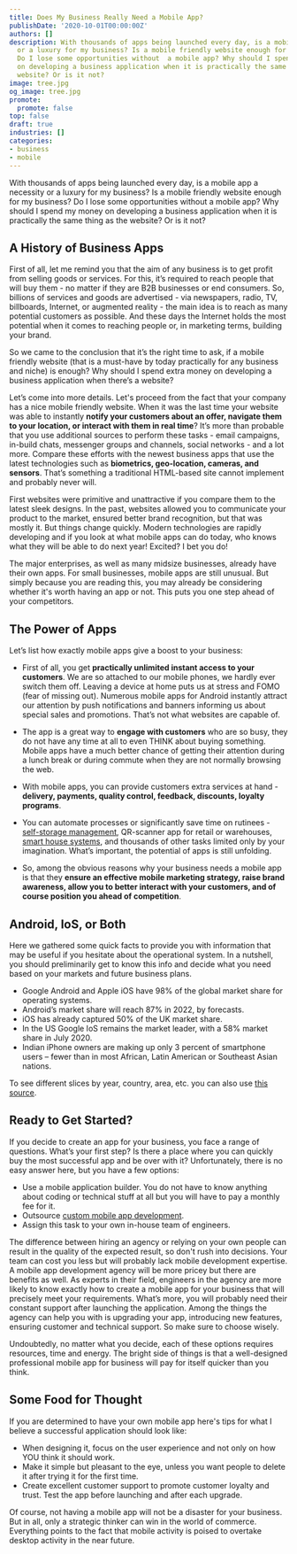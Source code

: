 ```yaml
---
title: Does My Business Really Need a Mobile App?
publishDate: '2020-10-01T00:00:00Z'
authors: []
description: With thousands of apps being launched every day, is a mobile app a necessity
  or a luxury for my business? Is a mobile friendly website enough for my business?
  Do I lose some opportunities without  a mobile app? Why should I spend my money
  on developing a business application when it is practically the same thing as the
  website? Or is it not?
image: tree.jpg
og_image: tree.jpg
promote:
  promote: false
top: false
draft: true
industries: []
categories:
- business
- mobile
---
```

With thousands of apps being launched every day, is a mobile app a necessity or a luxury for my business? Is a mobile friendly website enough for my business? Do I lose some opportunities without a mobile app? Why should I spend my money on developing a business application when it is practically the same thing as the website? Or is it not?

## A History of Business Apps

First of all, let me remind you that the aim of any business is to get profit from selling goods or services. For this, it’s required to reach people that will buy them - no matter if they are B2B businesses or end consumers. So, billions of services and goods are advertised - via newspapers, radio, TV, billboards, Internet, or augmented reality - the main idea is to reach as many potential customers as possible. And these days the Internet holds the most potential when it comes to reaching people or, in marketing terms, building your brand.

So we came to the conclusion that it’s the right time to ask, if a mobile friendly website (that is a must-have by today practically for any business and niche) is enough? Why should I spend extra money on developing a business application when there’s a website?

Let’s come into more details. Let's proceed from the fact that your company has a nice mobile friendly website. When it was the last time your website was able to instantly **notify your customers about an offer, navigate them to your location, or interact with them in real time**? It’s more than probable that you use additional sources to perform these tasks - email campaigns, in-build chats, messenger groups and channels, social networks - and a lot more. Compare these efforts with the newest business apps that use the latest technologies such as **biometrics, geo-location, cameras, and sensors**. That’s something a traditional HTML-based site cannot implement and probably never will.

First websites were primitive and unattractive if you compare them to the latest sleek designs. In the past, websites allowed you to communicate your product to the market, ensured better brand recognition, but that was mostly it. But things change quickly. Modern technologies are rapidly developing and if you look at what mobile apps can do today, who knows what they will be able to do next year! Excited? I bet you do!

The major enterprises, as well as many midsize businesses, already have their own apps. For small businesses, mobile apps are still unusual. But simply because you are reading this, you may already be considering whether it's worth having an app or not. This puts you one step ahead of your competitors.

## The Power of Apps

Let’s list how exactly mobile apps give a boost to your business:

* First of all, you get **practically unlimited instant access to your customers**. We are so attached to our mobile phones, we hardly ever switch them off. Leaving a device at home puts us at stress and FOMO (fear of missing out). Numerous mobile apps for Android instantly attract our attention by push notifications and banners informing us about special sales and promotions. That’s not what websites are capable of.

* The app is a great way to **engage with customers** who are so busy, they do not have any time at all to even THINK about buying something. Mobile apps have a much better chance of getting their attention during a lunch break or during commute when they are not normally browsing the web.

* With mobile apps, you can provide customers extra services at hand - **delivery, payments, quality control, feedback, discounts, loyalty programs**.

* You can automate processes or significantly save time on rutinees - <a href="https://anadea.info/projects/spiderdoor" rel="dofollow" target="_blank">self-storage management</a>, QR-scanner app for retail or warehouses, <a href="https://anadea.info/projects/home-automation" rel="dofollow" target="_blank">smart house systems</a>, and thousands of other tasks limited only by your imagination. What’s important, the potential of apps is still unfolding.

* So, among the obvious reasons why your business needs a mobile app is that they **ensure an effective mobile marketing strategy, raise brand awareness, allow you to better interact with your customers, and of course position you ahead of competition**.

## Android, IoS, or Both

Here we gathered some quick facts to provide you with information that may be useful if you hesitate about the operational system. In a nutshell, you should preliminarily get to know this info and decide what you need based on your markets and future business plans.

* Google Android and Apple iOS have 98% of the global market share for operating systems.
* Android’s market share will reach 87% in 2022, by forecasts.
* iOS has already captured 50% of the UK market share.
* In the US Google IoS remains the market leader, with a 58% market share in July 2020.
* Indian iPhone owners are making up only 3 percent of smartphone users – fewer than in most African, Latin American or Southeast Asian nations.

To see different slices by year, country, area, etc. you can also use <a href="https://gs.statcounter.com/" rel="nofollow" target="_blank">this source</a>.

## Ready to Get Started?

If you decide to create an app for your business, you face a range of questions. What’s your first step? Is there a place where you can quickly buy the most successful app and be over with it? Unfortunately, there is no easy answer here, but you have a few options:

* Use a mobile application builder. You do not have to know anything about coding or technical stuff at all but you will have to pay a monthly fee for it.
* Outsource <a href="https://anadea.info/services/mobile-development" rel="dofollow" target="_blank"> custom mobile app development</a>.
* Assign this task to your own in-house team of engineers.

The difference between hiring an agency or relying on your own people can result in the quality of the expected result, so don't rush into decisions. Your team can cost you less but will probably lack mobile development expertise. A mobile app development agency will be more pricey but there are benefits as well. As experts in their field, engineers in the agency are more likely to know exactly how to create a mobile app for your business that will precisely meet your requirements. What’s more, you will probably need their constant support after launching the application. Among the things the agency can help you with is upgrading your app, introducing new features, ensuring customer and technical support. So make sure to choose wisely.

Undoubtedly, no matter what you decide, each of these options requires resources, time and energy. The bright side of things is that a well-designed professional mobile app for business will pay for itself quicker than you think.

## Some Food for Thought

If you are determined to have your own mobile app here's tips for what I believe a successful application should look like:

* When designing it, focus on the user experience and not only on how YOU think it should work.
* Make it simple but pleasant to the eye, unless you want people to delete it after trying it for the first time.
* Create excellent customer support to promote customer loyalty and trust. Test the app before launching and after each upgrade.

Of course, not having a mobile app will not be a disaster for your business. But in all, only a strategic thinker can win in the world of commerce. Everything points to the fact that mobile activity is poised to overtake desktop activity in the near future.
